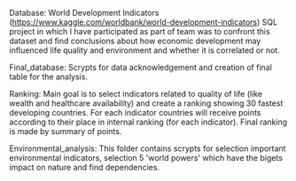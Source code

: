 Database: World Development Indicators (https://www.kaggle.com/worldbank/world-development-indicators)
SQL project in which I have participated as part of team was to confront this dataset and find conclusions about how economic development may influenced life quality and environment and whether it is correlated or not.


Final_database:		Scrypts for data acknowledgement and creation of final table for the analysis.	

Ranking: 		Main goal is to select indicators related to quality of life (like wealth and healthcare availability)
			and create a ranking showing 30 fastest developing countries. 
			For each indicator countries will receive points according to their place in internal ranking (for each indicator).
			Final ranking is made by summary of points.

Environmental_analysis:	This folder contains scrypts for selection important environmental indicators, selection 5 'world powers' which have the bigets impact on nature 
			and find dependencies.
